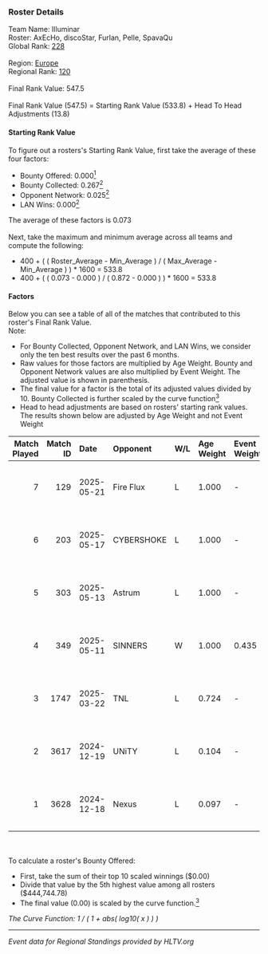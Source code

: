 ### Roster Details<br />
Team Name: Illuminar<br />
Roster: AxEcHo, discoStar, Furlan, Pelle, SpavaQu<br />
Global Rank: [228](../../standings_global_2025_06_02.md)<br />
<br />
Region: [Europe]( ../../standings_europe_2025_06_02.md)<br />
Regional Rank: [120]( ../../standings_europe_2025_06_02.md)<br />
<br />
Final Rank Value:  547.5<br />
<br />
Final Rank Value (547.5) = Starting Rank Value (533.8) + Head To Head Adjustments (13.8)<br />

#### Starting Rank Value<br />
To figure out a rosters's Starting Rank Value, first take the average of these four factors:<br />
- Bounty Offered: 0.000[<sup>1</sup>](#table2)
- Bounty Collected: 0.267[<sup>2</sup>](#table1)
- Opponent Network: 0.025[<sup>2</sup>](#table1)
- LAN Wins: 0.000[<sup>2</sup>](#table1)

The average of these factors is 0.073<br />
<br />
Next, take the maximum and minimum average across all teams and compute the following:<br />
- 400 + ( ( Roster_Average - Min_Average ) / ( Max_Average - Min_Average ) ) * 1600 = 533.8
- 400 + ( ( 0.073 - 0.000 ) / ( 0.872 - 0.000 ) ) * 1600 = 533.8


#### Factors<br />
Below you can see a table of all of the matches that contributed to this roster's Final Rank Value.<br />
Note:<br />

- For Bounty Collected, Opponent Network, and LAN Wins, we consider only the ten best results over the past 6 months.
- Raw values for those factors are multiplied by Age Weight. Bounty and Opponent Network values are also multiplied by Event Weight. The adjusted value is shown in parenthesis.
- The final value for a factor is the total of its adjusted values divided by 10. Bounty Collected is further scaled by the curve function[<sup>3</sup>](#curveFunction)
- Head to head adjustments are based on rosters' starting rank values. The results shown below are adjusted by Age Weight and not Event Weight
<span id="table1"></span><br />


| Match Played | Match ID | Date       | Opponent   | W/L | Age Weight | Event Weight | Bounty Collected | Opponent Network | LAN Wins  | H2H Adj. | Roster                                        |
| -: | -: | :- | :- | :- | :- | :- | :- | :- | :- | -: | :- |
|            7 |      129 | 2025-05-21 | Fire Flux  | L   | 1.000      | -            | -                | -                | -         |    -5.69 | AxEcHo, discoStar, Furlan, Pelle, SpavaQu     |
|            6 |      203 | 2025-05-17 | CYBERSHOKE | L   | 1.000      | -            | -                | -                | -         |    -3.67 | AxEcHo, discoStar, Furlan, Pelle, SpavaQu     |
|            5 |      303 | 2025-05-13 | Astrum     | L   | 1.000      | -            | -                | -                | -         |    -2.23 | AxEcHo, discoStar, Furlan, Pelle, SpavaQu     |
|            4 |      349 | 2025-05-11 | SINNERS    | W   | 1.000      | 0.435        | 0.041 (0.018)    | 0.576 (0.250)    | 0 (0.000) |    27.74 | AxEcHo, discoStar, Furlan, Pelle, SpavaQu     |
|            3 |     1747 | 2025-03-22 | TNL        | L   | 0.724      | -            | -                | -                | -         |    -1.32 | AxEcHo, Furlan, next1me, Pelle, SpavaQu       |
|            2 |     3617 | 2024-12-19 | UNiTY      | L   | 0.104      | -            | -                | -                | -         |    -0.89 | AntyVirus, discoStar, Furlan, kadziu, SpavaQu |
|            1 |     3628 | 2024-12-18 | Nexus      | L   | 0.097      | -            | -                | -                | -         |    -0.18 | AntyVirus, discoStar, Furlan, kadziu, SpavaQu |

<br />
<span id="table2"></span><br />
To calculate a roster's Bounty Offered:<br />

- First, take the sum of their top 10 scaled winnings ($0.00)
- Divide that value by the 5th highest value among all rosters ($444,744.78)
- The final value (0.00) is scaled by the curve function.[<sup>3</sup>](#curveFunction)

<span id="curveFunction"></span>_The Curve Function: 1 / ( 1 + abs( log10( x ) ) )_<br />

---
_Event data for Regional Standings provided by HLTV.org_<br />
